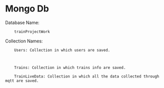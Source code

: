 # Mongo Db

Database Name:

        trainProjectWork

Collection Names:

        Users: Collection in which users are saved.



        Trains: Collection in which trains info are saved.

        TrainLiveData: Collection in which all the data collected through mqtt are saved.
